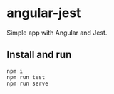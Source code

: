 # angular-jest

Simple app with Angular and Jest.

## Install and run

```
npm i
npm run test
npm run serve
```

